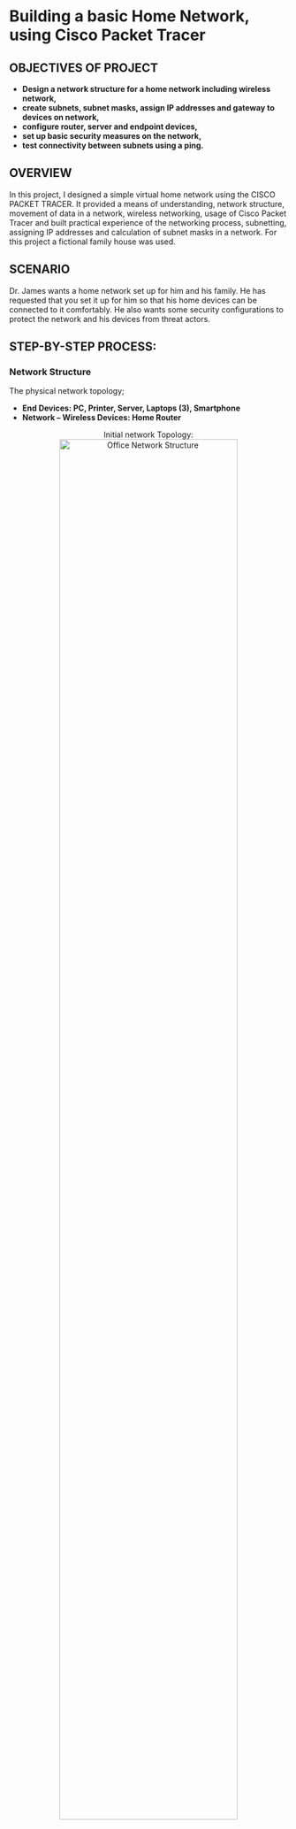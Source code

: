 <h1>Building a basic Home Network, using Cisco Packet Tracer</h1>

<h2>OBJECTIVES OF PROJECT</h2>

- <b>Design a network structure for a home network including wireless network,</b> 
- <b>create subnets, subnet masks, assign IP addresses and gateway to devices on network,</b>
- <b>configure router, server and endpoint devices,</b> 
- <b>set up basic security measures on the network,</b>
- <b>test connectivity between subnets using a ping.</b>

<h2>OVERVIEW</h2>

In this project, I designed a simple virtual home network using the CISCO PACKET TRACER. It provided a means of understanding, network structure, movement of data in a network, wireless networking, usage of Cisco Packet Tracer and built practical experience of the networking process, subnetting, assigning IP addresses and calculation of subnet masks in a network. For this project a fictional family house was used.

<h2>SCENARIO</h2>

Dr. James wants a home network set up for him and his family. He has requested that you set it up for him so that his home devices can be connected to it comfortably. He also wants some security configurations to protect the network and his devices from threat actors.


<h2>STEP-BY-STEP PROCESS:</h2>

<h3>Network Structure</h3>

The physical network topology;

- <b>End Devices: PC, Printer, Server, Laptops (3), Smartphone</b> 
- <b>Network – Wireless Devices: Home Router</b>
  
<p align="center">
Initial network Topology: <br/>
<img src="https://i.imgur.com/AOfHWOk.png" height="80%" width="80%" alt="Office Network Structure"/>

<h3>Configuring PC</h3>

Firstly, I connected the PC to the router, using an automatic cable. Then I went on to configure the Desktop IP using DHCP to automatically assign all communication parameters (IP address, Gateways, subnet mask, etc.) to devices connected to the network. Then I used the provided gateway of 192.168.0.1 to log in to the wireless router’s GUI, using the default username and password of “admin”.
On the GUI, I decided to change the password and limit the number of devices used on the network to 25 to strengthen the security.

<h3>Configuring the server</h3>

I started off by configuring the IP, subnet mask and default gateway as given by the router. I then recorded the display name and MAC address of the server. Next, I proceeded to the DHCP reservation on the router GUI to manually add the Server to the router as a client using its name, IP and MAC address. I finally connected the server to the router using a physical cable. To confirm the connection was correct, I pinged the server from the PC’s command prompt.


<h3>Configuring the printer</h3>

I started off by configuring the IP, subnet mask and default gateway as given by the router. I then recorded the display name and MAC address of the printer. Next, I proceeded to the DHCP reservation on the router GUI to manually add the Printer to the router as a client using its name, IP and MAC address. I finally connected the printer to the router using a physical cable. To confirm the connection was correct, I pinged the printer from the PC’s command prompt. Next, I disabled SSID broadcast from being viewed to obscure the Wi-Fi network also as a means of security and I enabled the wireless security on the Wi-Fi network.


<h3>Configuring the laptops and smartphones</h3>

I started off by configuring laptops with 2.4Ghz wireless interface card in the module (module name: PT-Laptop-NM-1W) for all laptops. Then I setup guest network on the router GUI by turning on guest mode, setting SSID name, selecting security mode and setting passwords for each. Next, I setup the wireless connection on all laptops and smartphones and restricted access to the network by filtering the devices by its MAC address.

<h3>Completed Network topology</h3>

<p align="center">
Final network Topology: <br/>
<img src="https://i.imgur.com/UJiiVXY.png" height="80%" width="80%" alt="Office Network Structure"/>

The network was pinged to confirm correct connections were made. They were all succesful.
<!--
 ```diff
- text in red
+ text in green
! text in orange
# text in gray
@@ text in purple (and bold)@@
```
--!>
